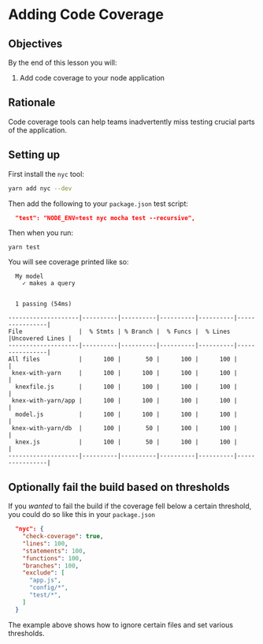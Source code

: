 # Adding Code Coverage

## Objectives

By the end of this lesson you will:

1. Add code coverage to your node application

## Rationale

Code coverage tools can help teams inadvertently miss testing crucial parts of the application.

## Setting up

First install the `nyc` tool:

```sh
yarn add nyc --dev
```

Then add the following to your `package.json` test script:

```json
  "test": "NODE_ENV=test nyc mocha test --recursive",
```

Then when you run:

```
yarn test
```

You will see coverage printed like so:

```
  My model
    ✓ makes a query


  1 passing (54ms)

--------------------|----------|----------|----------|----------|----------------|
File                |  % Stmts | % Branch |  % Funcs |  % Lines |Uncovered Lines |
--------------------|----------|----------|----------|----------|----------------|
All files           |      100 |       50 |      100 |      100 |                |
 knex-with-yarn     |      100 |      100 |      100 |      100 |                |
  knexfile.js       |      100 |      100 |      100 |      100 |                |
 knex-with-yarn/app |      100 |      100 |      100 |      100 |                |
  model.js          |      100 |      100 |      100 |      100 |                |
 knex-with-yarn/db  |      100 |       50 |      100 |      100 |                |
  knex.js           |      100 |       50 |      100 |      100 |                |
--------------------|----------|----------|----------|----------|----------------|
```

## Optionally fail the build based on thresholds

If you _wanted_ to fail the build if the coverage fell below a certain threshold, you could do so like this in your `package.json`

```json
  "nyc": {
    "check-coverage": true,
    "lines": 100,
    "statements": 100,
    "functions": 100,
    "branches": 100,
    "exclude": [
      "app.js",
      "config/*",
      "test/*",
    ]
  }
```

The example above shows how to ignore certain files and set various thresholds.
